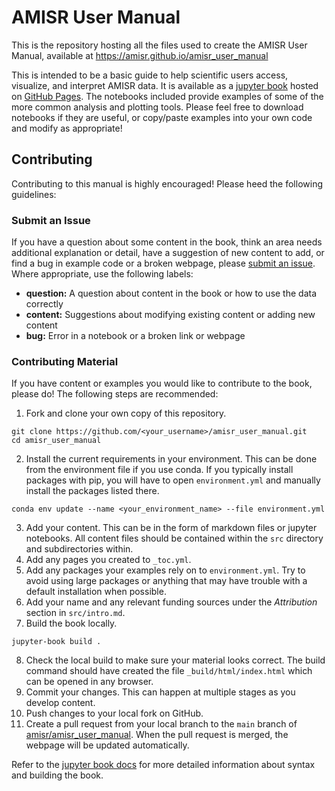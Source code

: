 # AMISR User Manual

This is the repository hosting all the files used to create the AMISR User Manual, available at https://amisr.github.io/amisr_user_manual

This is intended to be a basic guide to help scientific users access, visualize, and interpret AMISR data.  It is available as a [jupyter book](https://jupyterbook.org/en/stable/intro.html) hosted on [GitHub Pages](https://pages.github.com/). The notebooks included provide examples of some of the more common analysis and plotting tools.  Please feel free to download notebooks if they are useful, or copy/paste examples into your own code and modify as appropriate!

## Contributing
Contributing to this manual is highly encouraged!  Please heed the following guidelines:

### Submit an Issue
If you have a question about some content in the book, think an area needs additional explanation or detail, have a suggestion of new content to add, or find a bug in example code or a broken webpage, please [submit an issue](https://github.com/amisr/amisr_user_manual/issues).  Where appropriate, use the following labels:

- **question:** A question about content in the book or how to use the data correctly
- **content:** Suggestions about modifying existing content or adding new content
- **bug:** Error in a notebook or a broken link or webpage

### Contributing Material
If you have content or examples you would like to contribute to the book, please do!  The following steps are recommended:

1. Fork and clone your own copy of this repository.
```
git clone https://github.com/<your_username>/amisr_user_manual.git
cd amisr_user_manual
```
2. Install the current requirements in your environment.  This can be done from the environment file if you use conda.  If you typically install packages with pip, you will have to open `environment.yml` and manually install the packages listed there.
```
conda env update --name <your_environment_name> --file environment.yml
```
3. Add your content.  This can be in the form of markdown files or jupyter notebooks.  All content files should be contained within the `src` directory and subdirectories within.
4. Add any pages you created to `_toc.yml`.
5. Add any packages your examples rely on to `environment.yml`.  Try to avoid using large packages or anything that may have trouble with a default installation when possible.
6. Add your name and any relevant funding sources under the *Attribution* section in `src/intro.md`.
7. Build the book locally.
```
jupyter-book build .
```
8. Check the local build to make sure your material looks correct.  The build command should have created the file `_build/html/index.html` which can be opened in any browser.
9. Commit your changes.  This can happen at multiple stages as you develop content.
10. Push changes to your local fork on GitHub.
11. Create a pull request from your local branch to the `main` branch of [amisr/amisr_user_manual](https://github.com/amisr/amisr_user_manual).  When the pull request is merged, the webpage will be updated automatically.

Refer to the [jupyter book docs](https://jupyterbook.org/en/stable/intro.html) for more detailed information about syntax and building the book.


